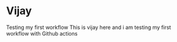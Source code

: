 # Vijay
Testing my first workflow 
This is vijay here and i am testing my first workflow with Github actions 
